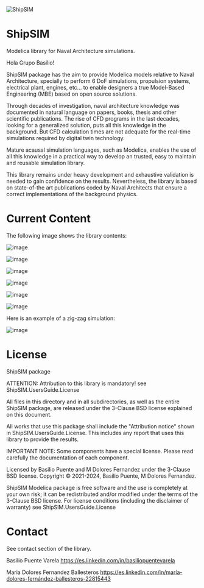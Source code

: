 ![ShipSIM](https://user-images.githubusercontent.com/93596576/218254019-a370b3a5-83ff-4ef4-99bd-9fbb6c6912ed.png)


# ShipSIM
Modelica library for Naval Architecture simulations.

Hola Grupo Basilio!

ShipSIM package has the aim to provide Modelica models relative to Naval Architecture, specially to perform 6 DoF simulations, propulsion systems, electrical plant, engines, etc... to enable designers a true Model-Based Engineering (MBE) based on open source solutions.

Through decades of investigation, naval architecture knowledge was documented in natural language on papers, books, thesis and other scientific publications. The rise of CFD programs in the last decades, looking for a generalized solution, puts all this knowledge in the background. But CFD calculation times are not adequate for the real-time simulations required by digital twin technology.

Mature acausal simulation languages, such as Modelica, enables the use of all this knowledge in a practical way to develop an trusted, easy to maintain and reusable simulation library.

This library remains under heavy development and exhaustive validation is needed to gain confidence on the results. Nevertheless, the library is based on state-of-the art publications coded by Naval Architects that ensure a correct implementations of the background physics.

# Current Content

The following image shows the library contents:

![image](https://github.com/BasilioPV/ShipSIM/assets/93596576/791820f2-42f1-4c3b-9fc0-16c30f52aeb9)

![image](https://github.com/BasilioPV/ShipSIM/assets/93596576/d022fb91-bbfa-479a-8ac0-6c8b4f0f7589)

![image](https://github.com/BasilioPV/ShipSIM/assets/93596576/fa157e03-078a-4c53-9c94-380e8b8f1297)

![image](https://github.com/BasilioPV/ShipSIM/assets/93596576/ca00dbec-7b1a-409f-b757-03b72be8d1bd)

![image](https://github.com/BasilioPV/ShipSIM/assets/93596576/44ed24ce-4aa6-408c-b8c8-d7694d786c0b)

![image](https://github.com/BasilioPV/ShipSIM/assets/93596576/025b3ac8-d08e-4c53-9239-e9ce41e5a745)



Here is an example of a zig-zag simulation:

![image](https://github.com/BasilioPV/ShipSIM/assets/93596576/c6f76686-a125-4d11-bb1f-43d8b1aae143)



# License

ShipSIM package

ATTENTION: Attribution to this library is mandatory! see ShipSIM.UsersGuide.License

All files in this directory and in all subdirectories, as well as the entire ShipSIM package, are released under the 3-Clause BSD license explained on this document.

All works that use this package shall include the "Attribution notice" shown in ShipSIM.UsersGuide.License. This includes any report that uses this library to provide the results.

IMPORTANT NOTE: Some components have a special license. Please read carefully the documentation of each component.

Licensed by Basilio Puente and M Dolores Fernandez under the 3-Clause BSD license.
Copyright © 2021-2024, Basilio Puente, M Dolores Fernandez.

ShipSIM Modelica package is free software and the use is completely at your own risk; it can be redistributed and/or modified under the terms of the 3-Clause BSD license. For license conditions (including the disclaimer of warranty) see ShipSIM.UsersGuide.License

# Contact
See contact section of the library.

Basilio Puente Varela
https://es.linkedin.com/in/basiliopuentevarela

Maria Dolores Fernandez Ballesteros
https://es.linkedin.com/in/maría-dolores-fernández-ballesteros-22815443
